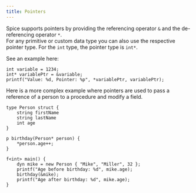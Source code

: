 ```yaml
---
title: Pointers
---
```


Spice supports pointers by providing the referencing operator `&` and the de-referencing operator `*`. <br>
For any primitive or custom data type you can also use the respective pointer type. For the `int` type, the pointer type is `int*`.

See an example here:
```spice
int variable = 1234;
int* variablePtr = &variable;
printf("Value: %d, Pointer: %p", *variablePtr, variablePtr);
```

Here is a more complex example where pointers are used to pass a reference of a person to a procedure and modify a field.

```spice
type Person struct {
    string firstName
    string lastName
    int age
}

p birthday(Person* person) {
    *person.age++;
}

f<int> main() {
    dyn mike = new Person { "Mike", "Miller", 32 };
    printf("Age before birthday: %d", mike.age);
    birthday(&mike);
    printf("Age after birthday: %d", mike.age);
}
```